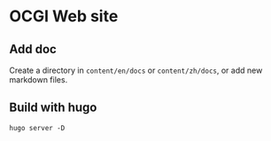 # OCGI Web site

## Add doc

Create a directory in `content/en/docs` or `content/zh/docs`, or add new markdown files.

## Build with hugo

```
hugo server -D
```

